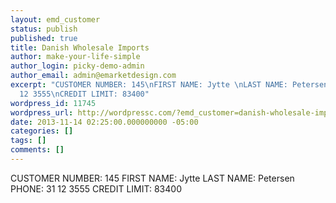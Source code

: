 ```yaml
---
layout: emd_customer
status: publish
published: true
title: Danish Wholesale Imports
author: make-your-life-simple
author_login: picky-demo-admin
author_email: admin@emarketdesign.com
excerpt: "CUSTOMER NUMBER: 145\nFIRST NAME: Jytte \nLAST NAME: Petersen\nPHONE: 31
  12 3555\nCREDIT LIMIT: 83400"
wordpress_id: 11745
wordpress_url: http://wordpressc.com/?emd_customer=danish-wholesale-imports
date: 2013-11-14 02:25:00.000000000 -05:00
categories: []
tags: []
comments: []
---
```

CUSTOMER NUMBER: 145
FIRST NAME: Jytte 
LAST NAME: Petersen
PHONE: 31 12 3555
CREDIT LIMIT: 83400
